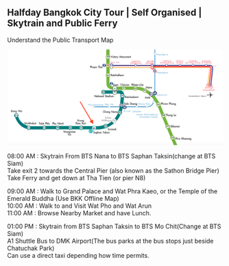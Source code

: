 ## Halfday Bangkok City Tour | Self Organised | Skytrain and Public Ferry

Understand the Public Transport Map

![Screenshot](BTS-Map-Bangkok-Thailand.png)

08:00 AM : Skytrain From BTS Nana to BTS Saphan Taksin(change at BTS Siam)  
           Take exit 2 towards the Central Pier (also known as the Sathon Bridge Pier)  
           Take Ferry and get down at Tha Tien (or pier N8)  
             
09:00 AM : Walk to Grand Palace and Wat Phra Kaeo, or the Temple of the Emerald Buddha (Use BKK Offline Map)    
10:00 AM : Walk to and Visit Wat Pho and Wat Arun  
11:00 AM : Browse Nearby Market and have Lunch.  
  
01:00 PM : Skytrain from BTS Saphan Taksin to BTS Mo Chit(Change at BTS Siam)  
           A1 Shuttle Bus to DMK Airport(The bus parks at the bus stops just beside Chatuchak Park)  
           Can use a direct taxi depending how time permits.  

